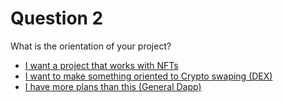 # Question 2
What is the orientation of your project? 
* [I want a project that works with NFTs](https://github.com/SageJames/Web3-Hub/tree/main/Dapp-Starter/Evaluation/results/Template/NFT)
* [I want to make something oriented to Crypto swaping (DEX)](https://github.com/SageJames/Web3-Hub/tree/main/Dapp-Starter/Evaluation/results/Template/Crypto)
* [I have more plans than this (General Dapp)](https://github.com/SageJames/Web3-Hub/tree/main/Dapp-Starter/Evaluation/results/Template/General)
